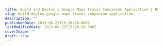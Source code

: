 ```yaml
---
title: Build and Deploy a Google Maps Travel Companion Application | React.js
slug: build-deploy-google-maps-travel-companion-application
description: ""
publishedDate: 2019-08-22T15:20:28.000Z
lastModifiedDate: 2019-08-22T15:20:28.000Z
coverImage: ""
draft: true
---
```

